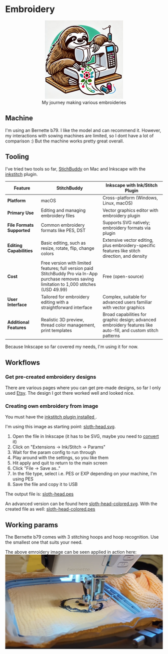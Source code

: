 # Embroidery

<p align="center">
    <img src=".attachements/sloth-sowing.webp" width="250"> 
    <br/>
    My journey making various embroideries
</p>

## Machine

I'm using an Bernette b79. I like the model and can recommend it. However, my interactions with sowing machines are limited, so I dont have a lot of comparison :)
But the machine works pretty great overall.

## Tooling

I've tried two tools so far, [StichBuddy](https://www.stitchbuddy.de/) on Mac and Inkscape with the [inkstitch](https://inkstitch.org/) plugin.

| Feature                    | StitchBuddy                                                      | Inkscape with Ink/Stitch Plugin                                                                                |
| -------------------------- | ---------------------------------------------------------------- | -------------------------------------------------------------------------------------------------------------- |
| **Platform**               | macOS                                                            | Cross-platform (Windows, Linux, macOS)                                                                         |
| **Primary Use**            | Editing and managing embroidery files                            | Vector graphics editor with embroidery plugin                                                                  |
| **File Formats Supported** | Common embroidery formats like PES, DST                          | Supports SVG natively; embroidery formats via plugin                                                           |
| **Editing Capabilities**   | Basic editing, such as resize, rotate, flip, change colors       | Extensive vector editing, plus embroidery-specific features like stitch direction, and density                 |
| **Cost**                   | Free version with limited features; full version paid <br /> StitchBuddy Pro via In-App purchase removes saving limitation to 1,000 stitches (USD 49.99)            | Free (open-source)                                                                                             |
| **User Interface**         | Tailored for embroidery editing with a straightforward interface | Complex, suitable for advanced users familiar with vector graphics                                             |
| **Additional Features**    | Realistic 3D preview, thread color management, print templates   | Broad capabilities for graphic design; advanced embroidery features like auto-fill, and custom stitch patterns |

Because Inkscape so far covered my needs, I'm using it for now.

## Workflows

### Get pre-created embroidery designs

There are various pages where you can get pre-made designs, so far I only used  [Etsy](https://www.etsy.com/market/machine_embroidery_designs). 
The design I got there worked well and looked nice.


### Creating own embroidery from image

You must have the [inkstitch plugin installed ](https://inkstitch.org/docs/install-macos/).

I'm using this image as starting point: [sloth-head.svg](.attachments/sloth-head.svg).
 
1. Open the file in Inkscape (it has to be SVG, maybe you need to [convert](https://retouchinglabs.com/inkscape-convert-png-to-svg/) it)
1. Click on "Extensions -> Ink/Stitch -> Params"
1. Wait for the param config to run through
1. Play around with the settings, so you like them
1. Hit apply and quit to return to the main screen
1. Click "File -> Save as.."
1. In the file type, select i.e. PES or EXP depending on your machine, I'm using PES
1. Save the file and copy it to USB

The output file is: [sloth-head.pes](.attachments/sloth-head.pes)

An advanced version can be found here [sloth-head-colored.svg](.attachments/sloth-head-colored.svg).
With the created file as well: [sloth-head-colored.pes](.attachments/sloth-head-colored.pes)


## Working params

The Bernette b79 comes with 3 stitching hoops and hoop recognition. Use the smallest one that suits your need.

The above emroidery image can be seen applied in action here: 
![Embroidery in action](.attachements/applying.png)



